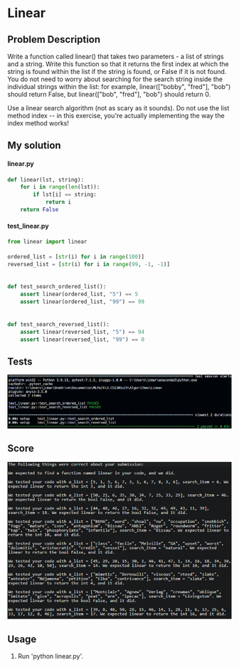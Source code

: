 # Linear

## Problem Description

Write a function called linear() that takes two parameters - a list of strings and a string. Write this function so that it returns the first index at which the string is found within the list if the string is found, or False if it is not found. You do not need to worry about searching for the search string inside the individual strings within the list: for example, linear(["bobby", "fred"], "bob") should return False, but linear(["bob", "fred"], "bob") should return 0.

Use a linear search algorithm (not as scary as it sounds).
Do not use the list method index -- in this exercise, you're actually implementing the way the index method works!

## My solution

#### linear.py

```python
def linear(lst, string):
    for i in range(len(lst)):
        if lst[i] == string:
            return i
    return False
```

#### test_linear.py

```python
from linear import linear

ordered_list = [str(i) for i in range(100)]
reversed_list = [str(i) for i in range(99, -1, -1)]


def test_search_ordered_list():
    assert linear(ordered_list, "5") == 5
    assert linear(ordered_list, "99") == 99


def test_search_reversed_list():
    assert linear(reversed_list, "5") == 94
    assert linear(reversed_list, "99") == 0

```

## Tests

![All passed](./resources/tests.png)

## Score

![All good](./resources/score.png)

## Usage

1. Run 'python linear.py'.